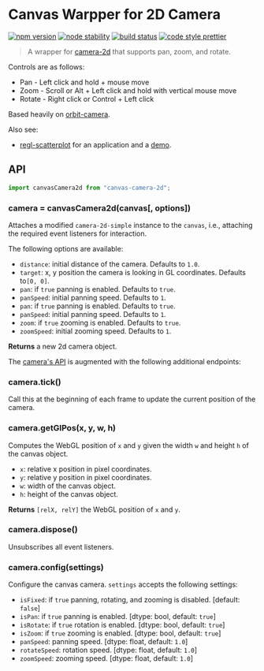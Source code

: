 # Canvas Warpper for 2D Camera

[![npm version](https://img.shields.io/npm/v/canvas-camera-2d.svg)](https://www.npmjs.com/package/canvas-camera-2d)
[![node stability](https://img.shields.io/badge/stability-experimental-EC5314.svg)](https://nodejs.org/api/documentation.html#documentation_stability_index)
[![build status](https://travis-ci.org/flekschas/canvas-camera-2d.svg?branch=master)](https://travis-ci.org/flekschas/canvas-camera-2d)
[![code style prettier](https://img.shields.io/badge/code_style-prettier-ff69b4.svg)](https://github.com/prettier/prettier)

> A wrapper for [camera-2d](https://github.com/flekschas/camera-2d) that supports pan, zoom, and rotate.

Controls are as follows:

- Pan - Left click and hold + mouse move
- Zoom - Scroll or Alt + Left click and hold with vertical mouse move
- Rotate - Right click or Control + Left click

Based heavily on [orbit-camera](http://github.com/mikolalysenko/orbit-camera).

Also see:

- [regl-scatterplot](https://github.com/flekschas/regl-scatterplot) for an application and a [demo](https://flekschas.github.io/regl-scatterplot/).

## API

```javascript
import canvasCamera2d from "canvas-camera-2d";
```

### camera = canvasCamera2d(canvas[, options])

Attaches a modified `camera-2d-simple` instance to the `canvas`, i.e., attaching the required event listeners for interaction.

The following options are available:

- `distance`: initial distance of the camera. Defaults to `1.0`.
- `target`: x, y position the camera is looking in GL coordinates. Defaults to`[0, 0]`.
- `pan`: if `true` panning is enabled. Defaults to `true`.
- `panSpeed`: initial panning speed. Defaults to `1`.
- `pan`: if `true` panning is enabled. Defaults to `true`.
- `panSpeed`: initial panning speed. Defaults to `1`.
- `zoom`: if `true` zooming is enabled. Defaults to `true`.
- `zoomSpeed`: initial zooming speed. Defaults to `1`.

**Returns** a new 2d camera object.

The [camera's API](https://github.com/flekschas/camera-2d#api) is augmented with the following additional endpoints:

### camera.tick()

Call this at the beginning of each frame to update the current position of the camera.

### camera.getGlPos(x, y, w, h)

Computes the WebGL position of `x` and `y` given the width `w` and height `h` of the canvas object.

- `x`: relative x position in pixel coordinates.
- `y`: relative y position in pixel coordinates.
- `w`: width of the canvas object.
- `h`: height of the canvas object.

**Returns** `[relX, relY]` the WebGL position of `x` and `y`.

### camera.dispose()

Unsubscribes all event listeners.

### camera.config(settings)

Configure the canvas camera. `settings` accepts the following settings:

- `isFixed`: if `true` panning, rotating, and zooming is disabled. [default: `false`]
- `isPan`: if `true` panning is enabled. [dtype: bool, default: `true`]
- `isRotate`: if `true` rotation is enabled. [dtype: bool, default: `true`]
- `isZoom`: if `true` zooming is enabled. [dtype: bool, default: `true`]
- `panSpeed`: panning speed. [dtype: float, default: `1.0`]
- `rotateSpeed`: rotation speed. [dtype: float, default: `1.0`]
- `zoomSpeed`: zooming speed. [dtype: float, default: `1.0`]

